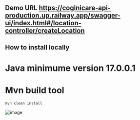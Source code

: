 ## Demo URL https://coginicare-api-production.up.railway.app/swagger-ui/index.html#/location-controller/createLocation
## How to install locally

# Java minimume version 17.0.0.1

# Mvn build tool
`mvn clean install`

![image](https://github.com/git-neelesh/coginicare-api/assets/1026717/fcac9e30-1aa7-44d7-a9e4-3ad70ba07d16)
